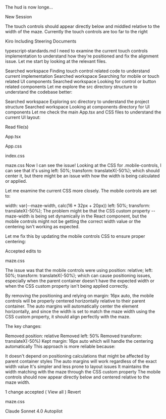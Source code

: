 The hud is now longe...

New Session





The touch controls should appear directly below and middled relative to the width of the maze. Currently the touch controls are too far to the right

Kiro
Including Steering Documents

typescript-standards.md
I need to examine the current touch controls implementation to understand how they're positioned and fix the alignment issue. Let me start by looking at the relevant files.

Searched workspace
Finding touch control related code to understand current implementation
Searched workspace
Searching for mobile or touch related UI components
Searched workspace
Looking for control or button related components
Let me explore the src directory structure to understand the codebase better:

Searched workspace
Exploring src directory to understand the project structure
Searched workspace
Looking at components directory for UI components
Let me check the main App.tsx and CSS files to understand the current UI layout:

Read file(s)

App.tsx

App.css

index.css

maze.css
Now I can see the issue! Looking at the CSS for .mobile-controls, I can see that it's using left: 50%; transform: translateX(-50%); which should center it, but there might be an issue with how the width is being calculated or applied.

Let me examine the current CSS more closely. The mobile controls are set to:

width: var(--maze-width, calc(16 * 32px + 20px))
left: 50%; transform: translateX(-50%);
The problem might be that the CSS custom property --maze-width is being set dynamically in the React component, but the mobile controls might not be getting the correct width value or the centering isn't working as expected.

Let me fix this by updating the mobile controls CSS to ensure proper centering:

Accepted edits to

maze.css


The issue was that the mobile controls were using position: relative; left: 50%; transform: translateX(-50%); which can cause positioning issues, especially when the parent container doesn't have the expected width or when the CSS custom property isn't being applied correctly.

By removing the positioning and relying on margin: 16px auto, the mobile controls will be properly centered horizontally relative to their parent container. The auto margins will automatically center the element horizontally, and since the width is set to match the maze width using the CSS custom property, it should align perfectly with the maze.

The key changes:

Removed position: relative
Removed left: 50%
Removed transform: translateX(-50%)
Kept margin: 16px auto which will handle the centering automatically
This approach is more reliable because:

It doesn't depend on positioning calculations that might be affected by parent container styles
The auto margins will work regardless of the exact width value
It's simpler and less prone to layout issues
It maintains the width matching with the maze through the CSS custom property
The mobile controls should now appear directly below and centered relative to the maze width.


1 change accepted
(
View all
)
Revert


maze.css






Claude Sonnet 4.0
Autopilot
